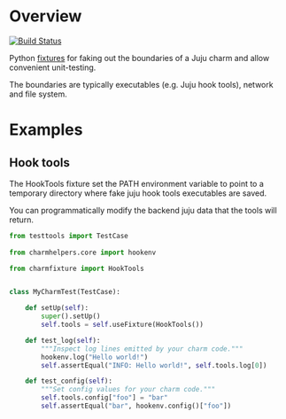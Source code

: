 # Overview

[![Build Status](https://travis-ci.org/freeekanayaka/charm-fixtures.svg?branch=master)](https://travis-ci.org/freeekanayaka/charm-fixtures)

Python [fixtures](https://github.com/testing-cabal/fixtures) for faking
out the boundaries of a Juju charm and allow convenient unit-testing.

The boundaries are typically executables (e.g. Juju hook tools), network
and file system.

# Examples

## Hook tools

The HookTools fixture set the PATH environment variable to point
to a temporary directory where fake juju hook tools executables are
saved.

You can programmatically modify the backend juju data that the tools
will return.
    
```python
from testtools import TestCase
    
from charmhelpers.core import hookenv

from charmfixture import HookTools


class MyCharmTest(TestCase):

    def setUp(self):
        super().setUp()
        self.tools = self.useFixture(HookTools())

    def test_log(self):
        """Inspect log lines emitted by your charm code."""
        hookenv.log("Hello world!")
        self.assertEqual("INFO: Hello world!", self.tools.log[0])

    def test_config(self):
        """Set config values for your charm code."""
        self.tools.config["foo"] = "bar"
        self.assertEqual("bar", hookenv.config()["foo"])
```
